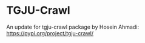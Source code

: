 # TGJU-Crawl
An update for tgju-crawl package by Hosein Ahmadi: https://pypi.org/project/tgju-crawl/
